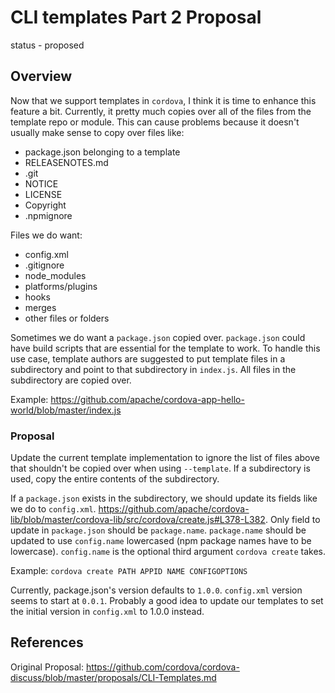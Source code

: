 # CLI templates Part 2 Proposal

status - proposed

## Overview

Now that we support templates in `cordova`, I think it is time to enhance this feature a bit. Currently, it pretty much copies over all of the files from the template repo or module. This can cause problems because it doesn't usually make sense to copy over files like:

* package.json belonging to a template
* RELEASENOTES.md
* .git
* NOTICE
* LICENSE
* Copyright
* .npmignore

Files we do want:

* config.xml
* .gitignore
* node_modules
* platforms/plugins
* hooks
* merges
* other files or folders

Sometimes we do want a `package.json` copied over. `package.json` could have build scripts that are essential for the template to work. To handle this use case, template authors are suggested to put template files in a subdirectory and point to that subdirectory in `index.js`. All files in the subdirectory are copied over. 

Example: https://github.com/apache/cordova-app-hello-world/blob/master/index.js

### Proposal

Update the current template implementation to ignore the list of files above that shouldn't be copied over when using `--template`. If a subdirectory is used, copy the entire contents of the subdirectory.

If a `package.json` exists in the subdirectory, we should update its fields like we do to `config.xml`. https://github.com/apache/cordova-lib/blob/master/cordova-lib/src/cordova/create.js#L378-L382. Only field to update in `package.json` should be `package.name`. `package.name` should be updated to use `config.name` lowercased (npm package names have to be lowercase). `config.name` is the optional third argument `cordova create` takes.

Example:
`cordova create PATH APPID NAME CONFIGOPTIONS`

Currently, package.json's version defaults to `1.0.0`. `config.xml` version seems to start at `0.0.1`. Probably a good idea to update our templates to set the initial version in `config.xml` to 1.0.0 instead. 

## References
Original Proposal: https://github.com/cordova/cordova-discuss/blob/master/proposals/CLI-Templates.md
